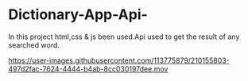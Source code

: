# Dictionary-App-Api-
In this project html,css & js been used.Api used to get the result of any searched word.

https://user-images.githubusercontent.com/113775879/210155803-497d2fac-7624-4444-b4ab-8cc030197dee.mov

